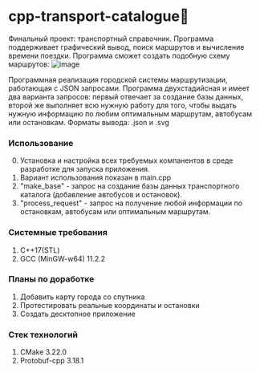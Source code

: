 # cpp-transport-catalogue:round_pushpin:
Финальный проект: транспортный справочник.
Программа поддерживает графический вывод, поиск маршрутов и вычисление времени поездки. 
Программа сможет создать подобную схему маршрутов:
![image](https://user-images.githubusercontent.com/97431581/185622047-948ca5c0-bc3a-4f1d-8b8d-f799e3929fbe.png)

Программная реализация городской системы маршрутизации, работающая с JSON запросами. Программа двухстадийсная и имеет два варианта запросов: первый отвечает за создание базы данных, второй же выполняет всю нужную работу для того, чтобы выдать нужную информацию по любим оптимальным маршрутам, автобусам или остановкам. Форматы вывода: .json и .svg
### Использование
0. Установка и настройка всех требуемых компанентов в среде разработке для запуска приложения.
1. Вариант использования показан в main.cpp 
2. "make_base" - запрос на создание базы данных транспортного каталога (добавление автобусов и остановок).
3. "process_request" - запрос на получение любой информации по остановкам, автобусам или оптимальным маршрутам.
### Системные требования
1. С++17(STL)
2. GCC (MinGW-w64) 11.2.2
### Планы по доработке
1. Добавить карту города со спутника
2. Протестировать реальные координаты и остановки
3. Создать десктопное приложение
### Стек технологий
1. CMake 3.22.0
2. Protobuf-cpp 3.18.1
